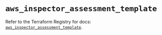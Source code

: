 # `aws_inspector_assessment_template`

Refer to the Terraform Registry for docs: [`aws_inspector_assessment_template`](https://registry.terraform.io/providers/hashicorp/aws/6.2.0/docs/resources/inspector_assessment_template).
